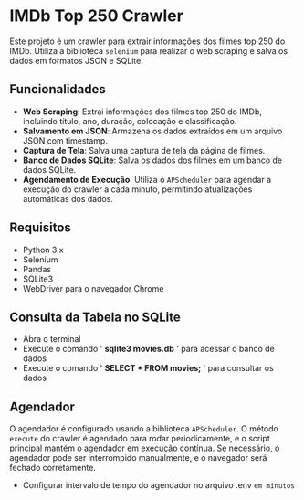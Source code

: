 # IMDb Top 250 Crawler

Este projeto é um crawler para extrair informações dos filmes top 250 do IMDb. Utiliza a biblioteca `selenium` para realizar o web scraping e salva os dados em formatos JSON e SQLite.

## Funcionalidades

- **Web Scraping**: Extrai informações dos filmes top 250 do IMDb, incluindo título, ano, duração, colocação e classificação.
- **Salvamento em JSON**: Armazena os dados extraídos em um arquivo JSON com timestamp.
- **Captura de Tela**: Salva uma captura de tela da página de filmes.
- **Banco de Dados SQLite**: Salva os dados dos filmes em um banco de dados SQLite.
- **Agendamento de Execução**: Utiliza o `APScheduler` para agendar a execução do crawler a cada minuto, permitindo atualizações automáticas dos dados.

## Requisitos

- Python 3.x
- Selenium
- Pandas
- SQLite3
- WebDriver para o navegador Chrome

## Consulta da Tabela no SQLite

- Abra o terminal
- Execute o comando ' **sqlite3 movies.db** ' para acessar o banco de dados
- Execute o comando ' **SELECT * FROM movies;** ' para consultar os dados

## Agendador

O agendador é configurado usando a biblioteca `APScheduler`. O método `execute` do crawler é agendado para rodar periodicamente, e o script principal mantém o agendador em execução contínua. Se necessário, o agendador pode ser interrompido manualmente, e o navegador será fechado corretamente.

- Configurar intervalo de tempo do agendador no arquivo .env `em minutos`